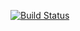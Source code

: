 [![Build Status](https://xplaceholderci.gugagaga.fun/buildStatus/icon?job=xplaceholder/ashandler/draft&build=1)](https://xplaceholderci.gugagaga.fun/buildStatus/icon?job=xplaceholder/ashandler/draft&build=1)